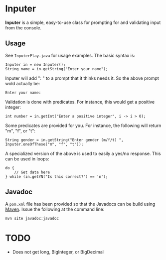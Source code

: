 # Inputer

**Inputer** is a simple, easy-to-use class for prompting for and validating input from the console.

## Usage

See `InputerPlay.java` for usage examples.  The basic syntax is:

    Inputer in = new Inputer();
    String name = in.getString("Enter your name");

Inputer will add ": " to a prompt that it thinks needs it.  So the above prompt wold actually be:

    Enter your name:

Validation is done with predicates.  For instance, this would get a positive integer:

    int number = in.getInt("Enter a positive integer", i -> i > 0);

Some predicates are provided for you.  For instance, the following will return "m", "f", or "t":

    String gender = in.getString("Enter gender (m/f/t) ", Inputer.oneOfThese("m", "f", "t"));

A specialized version of the above is used to easily a yes/no response.  This can be used in loops:

    do {
        // Get data here
    } while (in.getYN("Is this correct?") == 'n');

## Javadoc

A `pom.xml` file has been provided so that the Javadocs can be build using [Maven](https://maven.apache.org/).  Issue the following at the command line:

    mvn site javadoc:javadoc

# TODO

* Does not get long, BigInteger, or BigDecimal